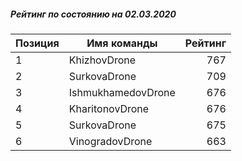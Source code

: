 ##### Рейтинг по состоянию на 02.03.2020

Позиция|Имя команды|Рейтинг
---|---|---:
1|KhizhovDrone|767
2|SurkovaDrone|709
3|IshmukhamedovDrone|676
4|KharitonovDrone|676
5|SurkovaDrone|675
6|VinogradovDrone|663

